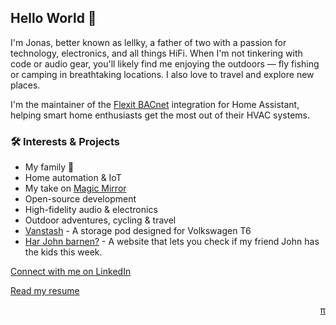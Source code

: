## Hello World 👋

I'm Jonas, better known as lellky, a father of two with a passion for technology, electronics, and all things HiFi. When I'm not tinkering with code or audio gear, you'll likely find me enjoying the outdoors — fly fishing or camping in breathtaking locations. I also love to travel and explore new places.

I'm the maintainer of the [Flexit BACnet](https://www.home-assistant.io/integrations/flexit_bacnet/) integration for Home Assistant, helping smart home enthusiasts get the most out of their HVAC systems.

### 🛠 Interests & Projects
- My family 🥰
- Home automation & IoT
- My take on [Magic Mirror](https://github.com/lellky/howto-magic-mirror)
- Open-source development
- High-fidelity audio & electronics
- Outdoor adventures, cycling & travel
- [Vanstash](https://vanstash.com/) - A storage pod designed for Volkswagen T6
- [Har John barnen?](https://harjohnbarnen.nu/) - A website that lets you check if my friend John has the kids this week.

[Connect with me on LinkedIn](https://www.linkedin.com/in/lellky/)

[Read my resume](resume.md)

<div style="text-align: right;" align="right" dir="rtl">
    <a href="thenet.md">π</a>
</div>